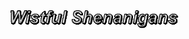 <img src="https://raw.githubusercontent.com/WistfulShenanigans/WistfulShenanigans/main/wistful-shenanigans.gif" alt="Wistful Shenanigans" style="width:270px;height:30px;">
